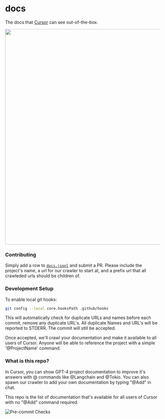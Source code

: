 # docs

The docs that [Cursor](https://cursor.com/) can see out-of-the-box.

<p align="center">
<a href="https://cursor.so/">
<img src="https://github-production-user-asset-6210df.s3.amazonaws.com/4297743/252120561-58028389-522b-4391-abd2-d159fb017519.png" width="700"><br>
</a>
</p>

### Contributing

Simply add a row to [`docs.jsonl`](docs.jsonl) and submit a PR. Please include the project's name, a url for our crawler to start at, and a prefix url that all crawleded urls should be children of.

### Development Setup

To enable local git hooks:
```bash
git config --local core.hooksPath .github/hooks
```
This will automatically check for duplicate URLs and names before each commit, remove any duplicate URL's. All duplicate Names and URL's will be reported to STDERR. The commit will still be accepted.

Once accepted, we'll crawl your documentation and make it available to all users of Cursor. Anyone will be able to reference the project with a simple '@ProjectName' command.

### What is this repo?

In Cursor, you can show GPT-4 project documentation to improve it's answers with @ commands like @Langchain and @Tokio. You can also spawn our crawler to add your own documentation by typing "@Add" in chat.

This repo is the list of documentation that's available for all users of Cursor with no "@Add" command required.

![Pre-commit Checks](https://github.com/getcursor/docs/actions/workflows/pre-commit.yml/badge.svg)
